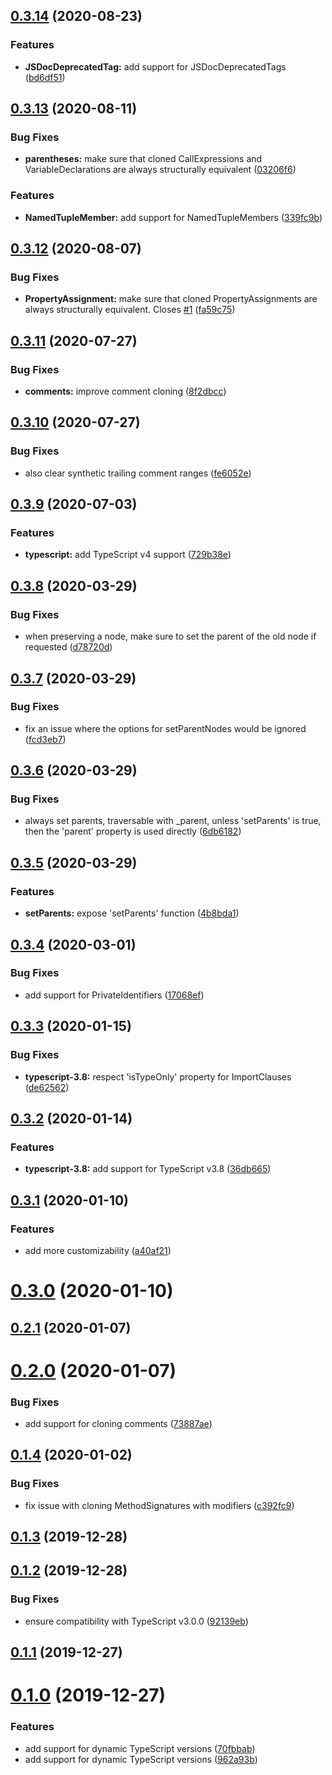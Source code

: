 ## [0.3.14](https://github.com/wessberg/ts-clone-node/compare/v0.3.13...v0.3.14) (2020-08-23)

### Features

- **JSDocDeprecatedTag:** add support for JSDocDeprecatedTags ([bd6df51](https://github.com/wessberg/ts-clone-node/commit/bd6df51fa07b0f885d93460618c2fb410a9f1fc8))

## [0.3.13](https://github.com/wessberg/ts-clone-node/compare/v0.3.12...v0.3.13) (2020-08-11)

### Bug Fixes

- **parentheses:** make sure that cloned CallExpressions and VariableDeclarations are always structurally equivalent ([03206f6](https://github.com/wessberg/ts-clone-node/commit/03206f6a60ff2919836040cd813c3b11415b14c2))

### Features

- **NamedTupleMember:** add support for NamedTupleMembers ([339fc9b](https://github.com/wessberg/ts-clone-node/commit/339fc9b27395da951f7f0c8641c4aeacb1d9aaa4))

## [0.3.12](https://github.com/wessberg/ts-clone-node/compare/v0.3.11...v0.3.12) (2020-08-07)

### Bug Fixes

- **PropertyAssignment:** make sure that cloned PropertyAssignments are always structurally equivalent. Closes [#1](https://github.com/wessberg/ts-clone-node/issues/1) ([fa59c75](https://github.com/wessberg/ts-clone-node/commit/fa59c7590b55af80195e41f1ce5f6956b85f09f6))

## [0.3.11](https://github.com/wessberg/ts-clone-node/compare/v0.3.10...v0.3.11) (2020-07-27)

### Bug Fixes

- **comments:** improve comment cloning ([8f2dbcc](https://github.com/wessberg/ts-clone-node/commit/8f2dbcce91752cc85eb8d8de55aa2d1e66371362))

## [0.3.10](https://github.com/wessberg/ts-clone-node/compare/v0.3.9...v0.3.10) (2020-07-27)

### Bug Fixes

- also clear synthetic trailing comment ranges ([fe6052e](https://github.com/wessberg/ts-clone-node/commit/fe6052e21e433c1de61da47020834587e0832723))

## [0.3.9](https://github.com/wessberg/ts-clone-node/compare/v0.3.8...v0.3.9) (2020-07-03)

### Features

- **typescript:** add TypeScript v4 support ([729b38e](https://github.com/wessberg/ts-clone-node/commit/729b38e172e6466217067bc1c6e15ae4ba55b154))

## [0.3.8](https://github.com/wessberg/ts-clone-node/compare/v0.3.7...v0.3.8) (2020-03-29)

### Bug Fixes

- when preserving a node, make sure to set the parent of the old node if requested ([d78720d](https://github.com/wessberg/ts-clone-node/commit/d78720df4765d427f9de903404a16de006bba4f9))

## [0.3.7](https://github.com/wessberg/ts-clone-node/compare/v0.3.6...v0.3.7) (2020-03-29)

### Bug Fixes

- fix an issue where the options for setParentNodes would be ignored ([fcd3eb7](https://github.com/wessberg/ts-clone-node/commit/fcd3eb74d9a36121113db7cea3cc6e0ae58896fb))

## [0.3.6](https://github.com/wessberg/ts-clone-node/compare/v0.3.5...v0.3.6) (2020-03-29)

### Bug Fixes

- always set parents, traversable with \_parent, unless 'setParents' is true, then the 'parent' property is used directly ([6db6182](https://github.com/wessberg/ts-clone-node/commit/6db61824919b945d5fec4ba97341c468b39985fd))

## [0.3.5](https://github.com/wessberg/ts-clone-node/compare/v0.3.4...v0.3.5) (2020-03-29)

### Features

- **setParents:** expose 'setParents' function ([4b8bda1](https://github.com/wessberg/ts-clone-node/commit/4b8bda129efabfe294f5727c66065de7b4fcf5b2))

## [0.3.4](https://github.com/wessberg/ts-clone-node/compare/v0.3.3...v0.3.4) (2020-03-01)

### Bug Fixes

- add support for PrivateIdentifiers ([17068ef](https://github.com/wessberg/ts-clone-node/commit/17068efe864dfc941bd127ceb983d2257915de8e))

## [0.3.3](https://github.com/wessberg/ts-clone-node/compare/v0.3.2...v0.3.3) (2020-01-15)

### Bug Fixes

- **typescript-3.8:** respect 'isTypeOnly' property for ImportClauses ([de62562](https://github.com/wessberg/ts-clone-node/commit/de6256219652246694f82a66a941ab62dce155f5))

## [0.3.2](https://github.com/wessberg/ts-clone-node/compare/v0.3.1...v0.3.2) (2020-01-14)

### Features

- **typescript-3.8:** add support for TypeScript v3.8 ([36db665](https://github.com/wessberg/ts-clone-node/commit/36db665a59db776e7f5669c34cc6a351cad780a2))

## [0.3.1](https://github.com/wessberg/ts-clone-node/compare/v0.3.0...v0.3.1) (2020-01-10)

### Features

- add more customizability ([a40af21](https://github.com/wessberg/ts-clone-node/commit/a40af21f1e8e7f784067ed859aeb4081474530cd))

# [0.3.0](https://github.com/wessberg/ts-clone-node/compare/v0.2.1...v0.3.0) (2020-01-10)

## [0.2.1](https://github.com/wessberg/ts-clone-node/compare/v0.2.0...v0.2.1) (2020-01-07)

# [0.2.0](https://github.com/wessberg/ts-clone-node/compare/v0.1.4...v0.2.0) (2020-01-07)

### Bug Fixes

- add support for cloning comments ([73887ae](https://github.com/wessberg/ts-clone-node/commit/73887aeba63fb33e49b30ecfeda2ea2073e1d5c9))

## [0.1.4](https://github.com/wessberg/ts-clone-node/compare/v0.1.3...v0.1.4) (2020-01-02)

### Bug Fixes

- fix issue with cloning MethodSignatures with modifiers ([c392fc9](https://github.com/wessberg/ts-clone-node/commit/c392fc9dd5f0115258c0ef9d3cbd10637b624c86))

## [0.1.3](https://github.com/wessberg/ts-clone-node/compare/v0.1.2...v0.1.3) (2019-12-28)

## [0.1.2](https://github.com/wessberg/ts-clone-node/compare/v0.1.1...v0.1.2) (2019-12-28)

### Bug Fixes

- ensure compatibility with TypeScript v3.0.0 ([92139eb](https://github.com/wessberg/ts-clone-node/commit/92139ebaefca69c98f2ced3c36b3f59f920b6bcd))

## [0.1.1](https://github.com/wessberg/ts-clone-node/compare/v0.1.0...v0.1.1) (2019-12-27)

# [0.1.0](https://github.com/wessberg/ts-clone-node/compare/962a93b9b5ffabe591d4600eeef977a5394b0854...v0.1.0) (2019-12-27)

### Features

- add support for dynamic TypeScript versions ([70fbbab](https://github.com/wessberg/ts-clone-node/commit/70fbbabde8a8c8a841725ed8820d48422b99bf60))
- add support for dynamic TypeScript versions ([962a93b](https://github.com/wessberg/ts-clone-node/commit/962a93b9b5ffabe591d4600eeef977a5394b0854))
